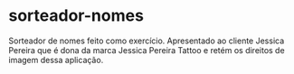 # sorteador-nomes
Sorteador de nomes feito como exercício. Apresentado ao cliente Jessica Pereira que é dona da marca Jessica Pereira Tattoo e retém os direitos de imagem dessa aplicação.
